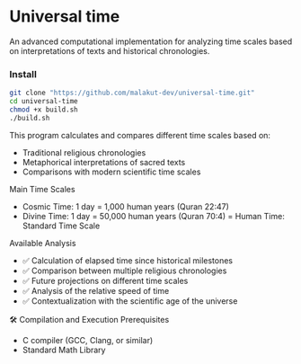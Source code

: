 # Universal time
An advanced computational implementation for analyzing time scales based on interpretations of texts and historical chronologies.

### Install
```sh
git clone "https://github.com/malakut-dev/universal-time.git"
cd universal-time
chmod +x build.sh
./build.sh
```

This program calculates and compares different time scales based on:

- Traditional religious chronologies
- Metaphorical interpretations of sacred texts
- Comparisons with modern scientific time scales

Main Time Scales

- Cosmic Time: 1 day = 1,000 human years (Quran 22:47)
- Divine Time: 1 day = 50,000 human years (Quran 70:4)
= Human Time: Standard Time Scale

Available Analysis

- ✅ Calculation of elapsed time since historical milestones
- ✅ Comparison between multiple religious chronologies
- ✅ Future projections on different time scales
- ✅ Analysis of the relative speed of time
- ✅ Contextualization with the scientific age of the universe

🛠️ Compilation and Execution
Prerequisites

- C compiler (GCC, Clang, or similar)
- Standard Math Library
